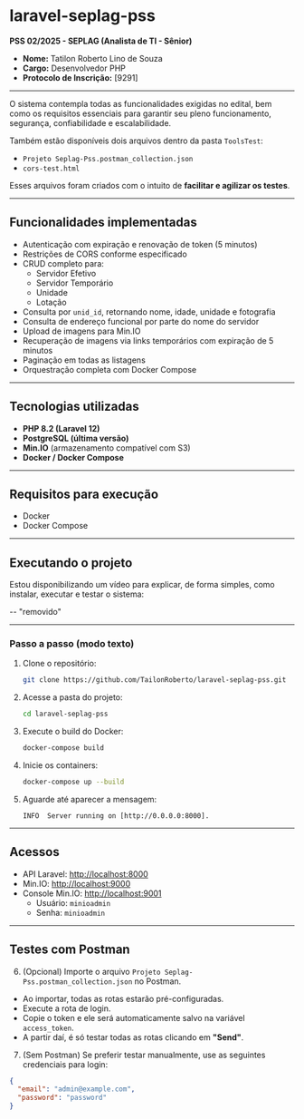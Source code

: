 # laravel-seplag-pss

**PSS 02/2025 - SEPLAG (Analista de TI - Sênior)**

- **Nome:** Tatilon Roberto Lino de Souza  
- **Cargo:** Desenvolvedor PHP  
- **Protocolo de Inscrição:** [9291]

---

O sistema contempla todas as funcionalidades exigidas no edital, bem como os requisitos essenciais para garantir seu pleno funcionamento, segurança, confiabilidade e escalabilidade.

Também estão disponíveis dois arquivos dentro da pasta `ToolsTest`:

- `Projeto Seplag-Pss.postman_collection.json`
- `cors-test.html`

Esses arquivos foram criados com o intuito de **facilitar e agilizar os testes**.

---

## Funcionalidades implementadas

- Autenticação com expiração e renovação de token (5 minutos)
- Restrições de CORS conforme especificado
- CRUD completo para:
  - Servidor Efetivo
  - Servidor Temporário
  - Unidade
  - Lotação
- Consulta por `unid_id`, retornando nome, idade, unidade e fotografia
- Consulta de endereço funcional por parte do nome do servidor
- Upload de imagens para Min.IO
- Recuperação de imagens via links temporários com expiração de 5 minutos
- Paginação em todas as listagens
- Orquestração completa com Docker Compose

---

## Tecnologias utilizadas

- **PHP 8.2 (Laravel 12)**
- **PostgreSQL (última versão)**
- **Min.IO** (armazenamento compatível com S3)
- **Docker / Docker Compose**

---

## Requisitos para execução

- Docker
- Docker Compose

---

## Executando o projeto

Estou disponibilizando um vídeo para explicar, de forma simples, como instalar, executar e testar o sistema:

-- "removido"

---

### Passo a passo (modo texto)

1. Clone o repositório:
    ```bash
    git clone https://github.com/TailonRoberto/laravel-seplag-pss.git
    ```

2. Acesse a pasta do projeto:
    ```bash
    cd laravel-seplag-pss
    ```

3. Execute o build do Docker:
    ```bash
    docker-compose build
    ```

4. Inicie os containers:
    ```bash
    docker-compose up --build
    ```

5. Aguarde até aparecer a mensagem:
    ```
    INFO  Server running on [http://0.0.0.0:8000].
    ```

---

## Acessos

- API Laravel: [http://localhost:8000](http://localhost:8000)  
- Min.IO: [http://localhost:9000](http://localhost:9000)  
- Console Min.IO: [http://localhost:9001](http://localhost:9001)  
  - Usuário: `minioadmin`  
  - Senha: `minioadmin`

---

## Testes com Postman

6. (Opcional) Importe o arquivo `Projeto Seplag-Pss.postman_collection.json` no Postman.

- Ao importar, todas as rotas estarão pré-configuradas.
- Execute a rota de login.
- Copie o token e ele será automaticamente salvo na variável `access_token`.
- A partir daí, é só testar todas as rotas clicando em **"Send"**.

7. (Sem Postman) Se preferir testar manualmente, use as seguintes credenciais para login:

```json
{
  "email": "admin@example.com",
  "password": "password"
}
